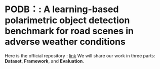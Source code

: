 # PODB：: A learning-based polarimetric object detection benchmark for road scenes in adverse weather conditions
Here is the official repository : [link](https://github.com/zhuz-bit/PODB/tree/main)
We will share our work in three parts: **Dataset**, **Framework**, and **Evaluation**.
